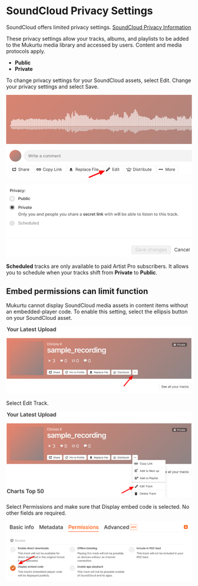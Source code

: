 # SoundCloud Privacy Settings

SoundCloud offers limited privacy settings. [SoundCloud Privacy Information](https://help.soundcloud.com/hc/en-us/articles/115003562388-Changing-your-track-s-privacy-setting)

These privacy settings allow your tracks, albums, and playlists to be added to the Mukurtu media library and accessed by users. Content and media protocols apply. 
- **Public**
- **Private** 

To change privacy settings for your SoundCloud assets, select Edit. Change your privacy settings and select Save.

![An image of the SoundCloud track menu options with a red arrow pointing to "Edit".](../_embeds/SoundCloudprivacy1.5.png "Changing SoundCloud permissions.")

![An image of the SoundCloud privacy permissions menu with Public, Private, and Scheduled options. The Private option is selected.](../_embeds/SoundCloudprivacy1.png "Changing SoundCloud permissions.")

**Scheduled** tracks are only available to paid Artist Pro subscribers. It allows you to schedule when your tracks shift from **Private** to **Public**.

## Embed permissions can limit function

Mukurtu cannot display SoundCloud media assets in content items without an embedded-player code. To enable this setting, select the ellipsis button on your SoundCloud asset.

![An image of the menu for a SoundCloud track with a red arrow pointing to the ellipsis.](../_embeds/SoundCloudpermission1.png "Changing SoundCloud permissions.")

Select Edit Track.

![An image of the menu for a SoundCloud track with the ellipsis selected and a red arrow pointing to **Edit Track** from the dropdown menu.](../_embeds/SoundCloudpermission2.png "Changing SoundCloud permissions.")

Select Permissions and make sure that Display embed code is selected. No other fields are required. 

![An image of the Permissions menu with "Display embed code" selected.](../_embeds/SoundCloudpermission3.png "Changing SoundCloud permissions.")